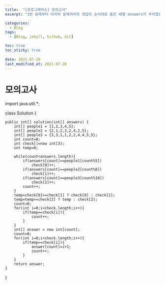 ```yaml
---
title:  "[프로그래머스] 모의고사"
excerpt: "1번 문제부터 마지막 문제까지의 정답이 순서대로 들은 배열 answers가 주어졌을 때, 가장 많은 문제를 맞힌 사람이 누구인지 배열에 담아 return 하도록 solution 함수를 작성해주세요. "

categories:
  - Blog
tags:
  - [Blog, jekyll, Github, Git]

toc: true
toc_sticky: true
 
date: 2021-07-20
last_modified_at: 2021-07-20
---
```



# 모의고사

import java.util.*;

class Solution {

    public int[] solution(int[] answers) {
        int[] people1 = {1,2,3,4,5};
        int[] people2 = {2,1,2,3,2,4,2,5};
        int[] people3 = {3,3,1,1,2,2,4,4,5,5};
        int count=0;
        int check[]=new int[3];
        int temp=0;

        while(count<answers.length){
            if(answers[count]==people1[count%5])
                check[0]++;
            if(answers[count]==people2[count%8])
                check[1]++;
            if(answers[count]==people3[count%10])
                check[2]++;
            count++;
        }
        temp=check[0]>=check[1] ? check[0] : check[1];
        temp=temp>=check[2] ? temp : check[2];
        count=0;
        for(int i=0;i<check.length;i++){
            if(temp==check[i]){
                count++;
            }
        }
        int[] answer = new int[count];
        count=0;
        for(int i=0;i<check.length;i++){
            if(temp==check[i]){
                answer[count]=i+1;
                count++;
            }
        }
        return answer;
    }
}